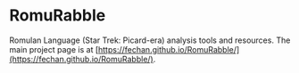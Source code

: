 # RomuRabble
Romulan Language (Star Trek: Picard-era) analysis tools and resources. The main project page is at [https://fechan.github.io/RomuRabble/](https://fechan.github.io/RomuRabble/).
